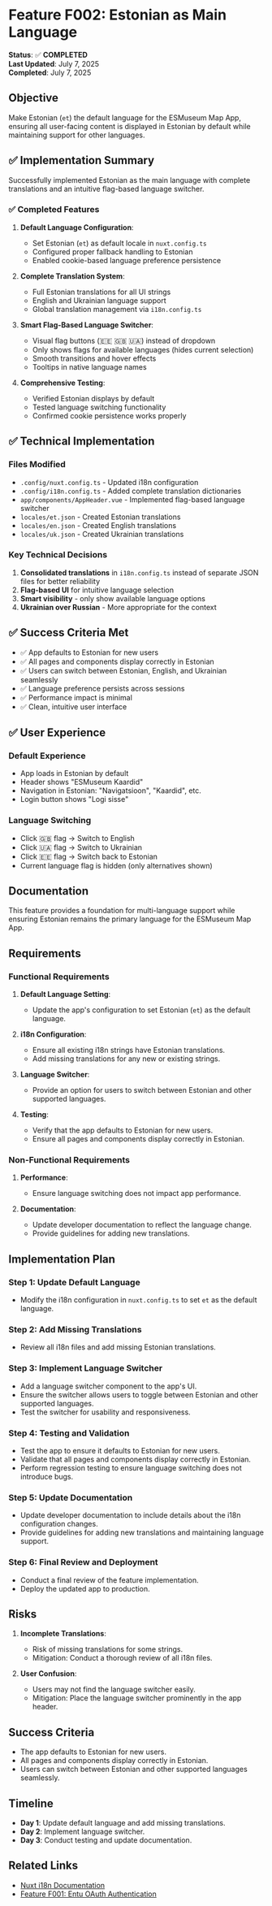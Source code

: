 # Feature F002: Estonian as Main Language

**Status**: ✅ **COMPLETED**  
**Last Updated**: July 7, 2025  
**Completed**: July 7, 2025

## Objective

Make Estonian (`et`) the default language for the ESMuseum Map App, ensuring all user-facing content is displayed in Estonian by default while maintaining support for other languages.

## ✅ Implementation Summary

Successfully implemented Estonian as the main language with complete translations and an intuitive flag-based language switcher.

### ✅ Completed Features

1. **Default Language Configuration**:
   - Set Estonian (`et`) as default locale in `nuxt.config.ts`
   - Configured proper fallback handling to Estonian
   - Enabled cookie-based language preference persistence

2. **Complete Translation System**:
   - Full Estonian translations for all UI strings
   - English and Ukrainian language support
   - Global translation management via `i18n.config.ts`

3. **Smart Flag-Based Language Switcher**:
   - Visual flag buttons (🇪🇪 🇬🇧 🇺🇦) instead of dropdown
   - Only shows flags for available languages (hides current selection)
   - Smooth transitions and hover effects
   - Tooltips in native language names

4. **Comprehensive Testing**:
   - Verified Estonian displays by default
   - Tested language switching functionality
   - Confirmed cookie persistence works properly

## ✅ Technical Implementation

### Files Modified

- `.config/nuxt.config.ts` - Updated i18n configuration
- `.config/i18n.config.ts` - Added complete translation dictionaries
- `app/components/AppHeader.vue` - Implemented flag-based language switcher
- `locales/et.json` - Created Estonian translations
- `locales/en.json` - Created English translations  
- `locales/uk.json` - Created Ukrainian translations

### Key Technical Decisions

1. **Consolidated translations** in `i18n.config.ts` instead of separate JSON files for better reliability
2. **Flag-based UI** for intuitive language selection
3. **Smart visibility** - only show available language options
4. **Ukrainian over Russian** - More appropriate for the context

## ✅ Success Criteria Met

- ✅ App defaults to Estonian for new users
- ✅ All pages and components display correctly in Estonian
- ✅ Users can switch between Estonian, English, and Ukrainian seamlessly
- ✅ Language preference persists across sessions
- ✅ Performance impact is minimal
- ✅ Clean, intuitive user interface

## ✅ User Experience

### Default Experience

- App loads in Estonian by default
- Header shows "ESMuseum Kaardid"
- Navigation in Estonian: "Navigatsioon", "Kaardid", etc.
- Login button shows "Logi sisse"

### Language Switching

- Click 🇬🇧 flag → Switch to English
- Click 🇺🇦 flag → Switch to Ukrainian  
- Click 🇪🇪 flag → Switch back to Estonian
- Current language flag is hidden (only alternatives shown)

## Documentation

This feature provides a foundation for multi-language support while ensuring Estonian remains the primary language for the ESMuseum Map App.

## Requirements

### Functional Requirements

1. **Default Language Setting**:

   - Update the app's configuration to set Estonian (`et`) as the default language.

2. **i18n Configuration**:

   - Ensure all existing i18n strings have Estonian translations.
   - Add missing translations for any new or existing strings.

3. **Language Switcher**:

   - Provide an option for users to switch between Estonian and other supported languages.

4. **Testing**:

   - Verify that the app defaults to Estonian for new users.
   - Ensure all pages and components display correctly in Estonian.

### Non-Functional Requirements

1. **Performance**:

   - Ensure language switching does not impact app performance.

2. **Documentation**:

   - Update developer documentation to reflect the language change.
   - Provide guidelines for adding new translations.

## Implementation Plan

### Step 1: Update Default Language

- Modify the i18n configuration in `nuxt.config.ts` to set `et` as the default language.

### Step 2: Add Missing Translations

- Review all i18n files and add missing Estonian translations.

### Step 3: Implement Language Switcher

- Add a language switcher component to the app's UI.
- Ensure the switcher allows users to toggle between Estonian and other supported languages.
- Test the switcher for usability and responsiveness.

### Step 4: Testing and Validation

- Test the app to ensure it defaults to Estonian for new users.
- Validate that all pages and components display correctly in Estonian.
- Perform regression testing to ensure language switching does not introduce bugs.

### Step 5: Update Documentation

- Update developer documentation to include details about the i18n configuration changes.
- Provide guidelines for adding new translations and maintaining language support.

### Step 6: Final Review and Deployment

- Conduct a final review of the feature implementation.
- Deploy the updated app to production.

## Risks

1. **Incomplete Translations**:

   - Risk of missing translations for some strings.
   - Mitigation: Conduct a thorough review of all i18n files.

2. **User Confusion**:

   - Users may not find the language switcher easily.
   - Mitigation: Place the language switcher prominently in the app header.

## Success Criteria

- The app defaults to Estonian for new users.
- All pages and components display correctly in Estonian.
- Users can switch between Estonian and other supported languages seamlessly.

## Timeline

- **Day 1**: Update default language and add missing translations.
- **Day 2**: Implement language switcher.
- **Day 3**: Conduct testing and update documentation.

## Related Links

- [Nuxt i18n Documentation](https://i18n.nuxtjs.org/)
- [Feature F001: Entu OAuth Authentication](features/F001-entu-oauth-authentication.md)
